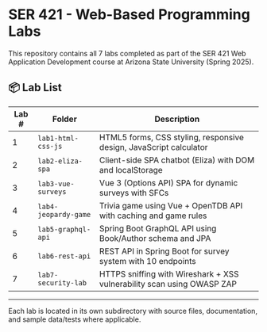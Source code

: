 # SER 421 - Web-Based Programming Labs

This repository contains all 7 labs completed as part of the SER 421 Web Application Development course at Arizona State University (Spring 2025).

## 📦 Lab List

| Lab # | Folder | Description |
|-------|--------|-------------|
| 1 | `lab1-html-css-js` | HTML5 forms, CSS styling, responsive design, JavaScript calculator |
| 2 | `lab2-eliza-spa` | Client-side SPA chatbot (Eliza) with DOM and localStorage |
| 3 | `lab3-vue-surveys` | Vue 3 (Options API) SPA for dynamic surveys with SFCs |
| 4 | `lab4-jeopardy-game` | Trivia game using Vue + OpenTDB API with caching and game rules |
| 5 | `lab5-graphql-api` | Spring Boot GraphQL API using Book/Author schema and JPA |
| 6 | `lab6-rest-api` | REST API in Spring Boot for survey system with 10 endpoints |
| 7 | `lab7-security-lab` | HTTPS sniffing with Wireshark + XSS vulnerability scan using OWASP ZAP |

---

Each lab is located in its own subdirectory with source files, documentation, and sample data/tests where applicable.

